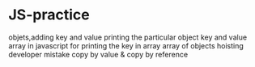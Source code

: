 # JS-practice
objets,adding key and value
printing the particular object key and value
array in javascript
for printing the key in array
array of objects
hoisting developer mistake
copy by value & copy by reference
